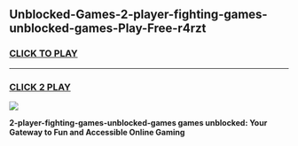 
## Unblocked-Games-2-player-fighting-games-unblocked-games-Play-Free-r4rzt
<h3>
<a href="https://premium76.site?title=2-player-fighting-games-unblocked-games&ref=19M">CLICK TO PLAY</a></h3>
<hr>

<h3>
<a href="https://premium76.site?title=2-player-fighting-games-unblocked-games&ref=19M">CLICK 2 PLAY</a>
  
</h3>

<a href="https://premium76.site?title=2-player-fighting-games-unblocked-games&ref=19M"><img src="https://clearcache.store/games.png"></a>


**2-player-fighting-games-unblocked-games games unblocked: Your Gateway to Fun and Accessible Online Gaming**
